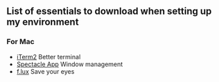 ## List of essentials to download when setting up my environment

### For Mac
* [iTerm2](https://www.iterm2.com/) Better terminal
* [Spectacle App](https://www.spectacleapp.com/) Window management
* [f.lux](https://justgetflux.com/) Save your eyes

